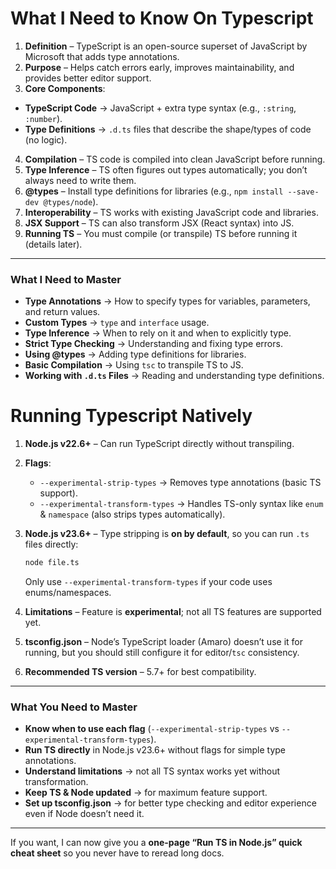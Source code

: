 # What I Need to Know On Typescript


1. **Definition** – TypeScript is an open-source superset of JavaScript by Microsoft that adds type annotations.
2. **Purpose** – Helps catch errors early, improves maintainability, and provides better editor support.
3. **Core Components**:


  * **TypeScript Code** → JavaScript + extra type syntax (e.g., `:string`, `:number`).
  * **Type Definitions** → `.d.ts` files that describe the shape/types of code (no logic).
4. **Compilation** – TS code is compiled into clean JavaScript before running.
5. **Type Inference** – TS often figures out types automatically; you don’t always need to write them.
6. **@types** – Install type definitions for libraries (e.g., `npm install --save-dev @types/node`).
7. **Interoperability** – TS works with existing JavaScript code and libraries.
8. **JSX Support** – TS can also transform JSX (React syntax) into JS.
9. **Running TS** – You must compile (or transpile) TS before running it (details later).




---


### **What I Need to Master**


* **Type Annotations** → How to specify types for variables, parameters, and return values.
* **Custom Types** → `type` and `interface` usage.
* **Type Inference** → When to rely on it and when to explicitly type.
* **Strict Type Checking** → Understanding and fixing type errors.
* **Using @types** → Adding type definitions for libraries.
* **Basic Compilation** → Using `tsc` to transpile TS to JS.
* **Working with `.d.ts` Files** → Reading and understanding type definitions.



# Running Typescript Natively

1. **Node.js v22.6+** – Can run TypeScript directly without transpiling.
2. **Flags**:

   * `--experimental-strip-types` → Removes type annotations (basic TS support).
   * `--experimental-transform-types` → Handles TS-only syntax like `enum` & `namespace` (also strips types automatically).
3. **Node.js v23.6+** – Type stripping is **on by default**, so you can run `.ts` files directly:

   ```bash
   node file.ts
   ```

   Only use `--experimental-transform-types` if your code uses enums/namespaces.
4. **Limitations** – Feature is **experimental**; not all TS features are supported yet.
5. **tsconfig.json** – Node’s TypeScript loader (Amaro) doesn’t use it for running, but you should still configure it for editor/`tsc` consistency.
6. **Recommended TS version** – 5.7+ for best compatibility.

---

### **What You Need to Master**

* **Know when to use each flag** (`--experimental-strip-types` vs `--experimental-transform-types`).
* **Run TS directly** in Node.js v23.6+ without flags for simple type annotations.
* **Understand limitations** → not all TS syntax works yet without transformation.
* **Keep TS & Node updated** → for maximum feature support.
* **Set up tsconfig.json** → for better type checking and editor experience even if Node doesn’t need it.

---

If you want, I can now give you a **one-page “Run TS in Node.js” quick cheat sheet** so you never have to reread long docs.
